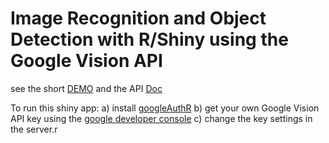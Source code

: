 # Image Recognition and Object Detection with R/Shiny using the Google Vision API

see the short [DEMO](https://flovv.shinyapps.io/gVision-shiny/) and the API [Doc](https://cloud.google.com/vision/reference/rest/)

To run this shiny app:
a) install [googleAuthR](https://github.com/MarkEdmondson1234/googleAuthR)
b) get your own Google Vision API key using the [google developer console](https://console.developers.google.com/project)
c) change the key settings in the server.r

